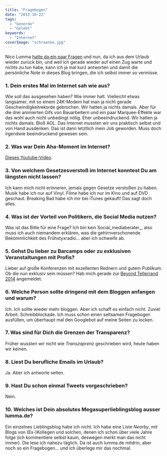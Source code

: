 ```yaml
---
title: "Fragebogen"
date: "2013-10-22"
tags:
  - "Generde"
  - "Gelebt"
keywords:
  - "Internet"
coverImage: "schraenke.jpg"
---
```


Nico Lumma [hatte da ein paar Fragen](http://lumma.de/2013/10/11/10-fragen-10-antworten-10-blogs-endlich-darf-ich-auch-mal-was-sagen/) und nun, da ich aus dem Urlaub wieder zurück bin, und weil ich gerade wieder auf einen Zug warte und nichts zu tun habe, kann ich ja mal kurz antworten und damit die persönliche Note in dieses Blog bringen, die ich selbst immer so vermisse.

### 1\. Dein erstes Mal im Internet sah wie aus?

Wie soll das ausgesehen haben? Wie immer halt. Vielleicht etwas langsamer, mit so einem 24K-Modem hat man ja nicht gerade Geschwindigkeitrekorde gebrochen. Wir hatten ja nichts damals. Aber für die drei animierten Gifs von Bauarbeitern und ein paar Marquee-Effekte war das wohl auch nicht unbedingt nötig. Eher unbeeindruckend. Wir hatten ja nichts damals. Bloß AOL. Das Internet mussten wir uns praktisch selbst und von Hand ausdenken. Das ist dann letztlich mein Job geworden. Muss doch irgendwie beeindruckend gewesen sein.

### 2\. Was war Dein Aha-Moment im Internet?

[Dieses Youtube-Video](http://www.youtube.com/watch?v=T-TA57L0kuc).


### 3\. Von welchem Gesetzesverstoß im Internet konntest Du am längsten nicht lassen?

Ich kann mich nicht erinneren, jemals gegen Gesetze verstoßen zu haben. Musik habe ich nur auf Vinyl. Filme habe ich nur im Kino und auf DVD geschaut. Breaking Bad habe ich mir bei iTunes gekauft! Das sagt doch alles.

### 4\. Was ist der Vorteil von Politikern, die Social Media nutzen?

Was ist das Bitte für eine Frage? Ich bin kein Social_mediaberater_, also muss ich auch niemandem erklären, was die gehirnverschonende Bekömmlichkeit des Frühstyxradio… aber ich schweife ab.

### 5\. Gehst Du lieber zu Barcamps oder zu exklusiven Veranstaltungen mit Profis?

Lieber auf große Konferenzen mit exzellenten Rednern und gutem Publikum. Ob die nun exklusiv sein müssen? Hab mich gerade zur [Beyond Tellerrand 2014](http://2014.beyondtellerrand.com) angemeldet.

### 6\. Welche Person sollte dringend mit dem Bloggen anfangen und warum?

Ich. Ich sollte wieder mehr bloggen. Aber ich schaff es einfach nicht. Zuviel Arbeit. Schreibblockade. Ich muss schon einen seltsamen Fragebogen ausfüllen, um überhaupt mal den Googlebot auf meine Seiten zu locken.

### 7\. Was sind für Dich die Grenzen der Transparenz?

Früher wussten wir nicht wie _Transzaprenz_ geschrieben wird, heute haben wir keinen.

### 8\. Liest Du berufliche Emails im Urlaub?

Ja. Aber ich antworte selten.

### 9\. Hast Du schon einmal Tweets vorgeschrieben?

Nein.

### 10\. Welches ist Dein absolutes Megasuperlieblingsblog ausser lumma.de?

Ein einzelnes Lieblingsblog habe ich nicht. Ich habe eine Liste _Nearby_, mit Blogs von (Ex-)Kollegen und solchen, denen ich schon über viele Jahre folge (ich kommentiere selbst kaum, deswegen merkt man das nicht immer). Die lese ich nahezu täglich. Da ist auch lumma.de mitdrin, aber noch so ein Fragebogen… und ich überlege mir das nochmal.
